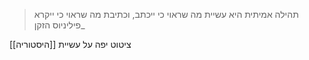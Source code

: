 > תהילה אמיתית היא עשיית מה שראוי כי ייכתב, וכתיבת מה שראוי כי ייקרא
> 	_פיליניוס הזקן

ציטוט יפה על עשיית [[היסטוריה]]